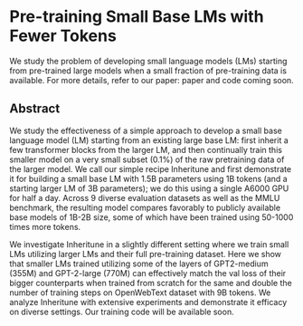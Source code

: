 # Pre-training Small Base LMs with Fewer Tokens
We study the problem of developing small language models (LMs) starting from pre-trained large models when a small fraction of pre-training data is available. For more details, refer to our paper: paper and code coming soon.

## Abstract
We study the effectiveness of a simple approach to develop a small base language model (LM) starting from an existing large base LM: first inherit a few transformer blocks from the larger LM, and then continually train this smaller model on a very small subset (0.1\%) of the raw pretraining data of the larger model. We call our simple recipe Inheritune and first demonstrate it for building a small base LM with 1.5B parameters using 1B tokens (and a starting larger LM of 3B parameters); we do this using a single A6000 GPU for half a day. Across 9 diverse evaluation datasets as well as the MMLU benchmark, the resulting model compares favorably to publicly available base models of 1B-2B size, some of which have been trained using 50-1000 times more tokens. 

We investigate Inheritune in a slightly different setting where we train small LMs utilizing larger LMs and their full pre-training dataset. Here we show that smaller LMs trained utilizing some of the layers of GPT2-medium (355M) and GPT-2-large (770M) can effectively match the val loss of their bigger counterparts when trained from scratch for the same and double the number of training steps on OpenWebText dataset with 9B tokens. We analyze Inheritune with extensive experiments and demonstrate it efficacy on diverse settings. Our training code will be available soon. 
